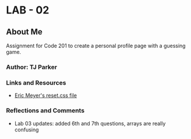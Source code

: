 # LAB - 02

## About Me

Assignment for Code 201 to create a personal profile page with a guessing game.

### Author: TJ Parker

### Links and Resources

* [Eric Meyer's reset.css file](https://meyerweb.com/eric/tools/css/reset/)

### Reflections and Comments

* Lab 03 updates: added 6th and 7th questions, arrays are really confusing
